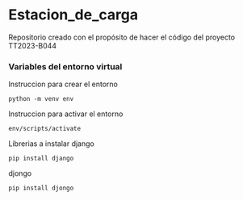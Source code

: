 # Estacion_de_carga

Repositorio creado con el propósito de hacer el código del proyecto TT2023-B044

### Variables del entorno virtual

Instruccion para crear el entorno

```
python -m venv env
```

Instruccion para activar el entorno

```
env/scripts/activate
```

Librerias a instalar
django

```
pip install django
```

djongo

```
pip install djongo
```
